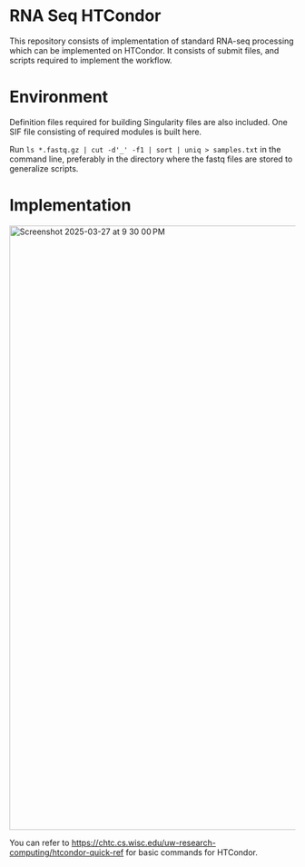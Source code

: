 # RNA Seq HTCondor
This repository consists of implementation of standard RNA-seq processing which can be implemented on HTCondor. It consists of submit files, and scripts required to implement the workflow. 

# Environment 
Definition files required for building Singularity files are also included. One SIF file consisting of required modules is built here. 

Run `ls *.fastq.gz | cut -d'_' -f1 | sort | uniq > samples.txt` in the command line, preferably in the directory where the fastq files are stored to generalize scripts. 


# Implementation

<img width="1065" alt="Screenshot 2025-03-27 at 9 30 00 PM" src="https://github.com/user-attachments/assets/a29ffa1a-5b85-45c1-9eb8-0048e708e24c" />

You can refer to https://chtc.cs.wisc.edu/uw-research-computing/htcondor-quick-ref for basic commands for HTCondor. 
